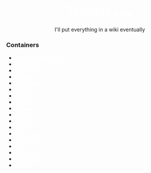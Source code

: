 <a style="color:white" href="https://sppongy.com"><h1 align="center"><sup>S</sup>ppongy<sub>.com</sub></h1></a>
<p align="center"> I'll put everything in a wiki eventually</p>

### Containers
- <a style="color:white" href="https://github.com/NginxProxyManager/nginx-proxy-manager">Nginx Proxy Manager</a>
- <a style="color:white" href="https://github.com/linuxserver/docker-wireguard">Wireguard</a>
- <a style="color:white" href="https://github.com/dani-garcia/vaultwarden">Vaultwarden</a>
- <a style="color:white" href="https://github.com/jellyfin/jellyfin">Jellyfin</a>
- <a style="color:white" href="https://github.com/Fallenbagel/jellyseerr">Jellyseerr</a>
- <a style="color:white" href="https://github.com/Kareadita/Kavita">Kavita</a>
- <a style="color:white" href="https://github.com/Sonarr/Sonarr">Sonarr</a>
- <a style="color:white" href="https://github.com/Radarr/Radarr/">Radarr</a>
- <a style="color:white" href="https://github.com/Prowlarr/Prowlarr">Prowlarr</a>
- <a style="color:white" href="https://github.com/morpheus65535/bazarr">Bazarr</a>
- <a style="color:white" href="https://github.com/kiranshila/Doplarr">Doplarr</a>
- <a style="color:white" href="https://github.com/HaveAGitGat/Tdarr">Tdarr</a>
- <a style="color:white" href="https://github.com/qbittorrent/qBittorrent">qBittorrent</a>
- <a style="color:white" href="https://github.com/sabnzbd/sabnzbd">SABnzbd</a>
- <a style="color:white" href="https://github.com/go-gitea/gitea">Gitea</a>
- <a style="color:white" href="https://github.com/benphelps/homepage">Homepage</a>
- <a style="color:white" href="https://github.com/benphelps/homepage">Homepage</a>
- <a style="color:white" href="https://github.com/Cog-Creators/Red-DiscordBot">Redbot</a>
